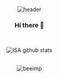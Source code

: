 <div align=center>
  
![header](https://capsule-render.vercel.app/api?type=soft&color=timeGradient&height=180&section=header&text=BeeImp&fontSize=70)

### Hi there 👋

<!--
**beeimp/beeimp** is a ✨ _special_ ✨ repository because its `README.md` (this file) appears on your GitHub profile.

Here are some ideas to get you started:

- 🔭 I’m currently working on ...
- 🌱 I’m currently learning ...
- 👯 I’m looking to collaborate on ...
- 🤔 I’m looking for help with ...
- 💬 Ask me about ...
- 📫 How to reach me: ...
- 😄 Pronouns: ...
- ⚡ Fun fact: ...

[![Solved.ac Profile](http://mazassumnida.wtf/api/v2/generate_badge?boj=beeimp)](https://solved.ac/beeimp/)
 -->
  
<br/>

![ISA github stats](https://github-readme-stats.vercel.app/api?username=beeimp&count_private=true&show_icons=true&theme=radical)
  
<br/>
  
<img src="https://github-readme-stats.vercel.app/api/top-langs?username=beeimp&show_icons=true&locale=en&layout=compact" alt="beeimp" />
  
</div>
